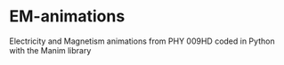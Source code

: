 # EM-animations
Electricity and Magnetism animations from PHY 009HD coded in Python with the Manim library
